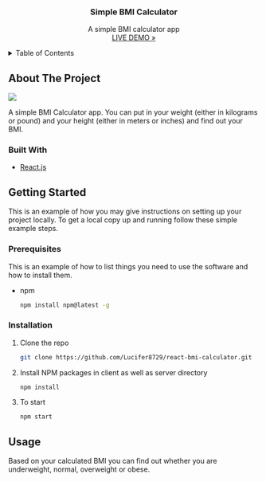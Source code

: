 <div align="center">
  <h3 align="center">Simple BMI Calculator</h3>
  <p align="center">
    A simple BMI calculator app
    <br />
    <a href="https://simple-bmi-calculator8729.netlify.app">LIVE DEMO »</a>
    <br />
  </p>
</div>



<!-- TABLE OF CONTENTS -->
<details>
  <summary>Table of Contents</summary>
  <ol>
    <li>
      <a href="#about-the-project">About The Project</a>
      <ul>
        <li><a href="#built-with">Built With</a></li>
      </ul>
    </li>
    <li>
      <a href="#getting-started">Getting Started</a>
      <ul>
        <li><a href="#prerequisites">Prerequisites</a></li>
        <li><a href="#installation">Installation</a></li>
      </ul>
    </li>
    <li><a href="#usage">Usage</a></li>
  </ol>
</details>



<!-- ABOUT THE PROJECT -->
## About The Project

<img src=https://user-images.githubusercontent.com/72292326/141670555-30637c78-7f34-46fc-8742-4cdec6455a0f.png />

A simple BMI Calculator app. You can put in your weight (either in kilograms or pound) and your height (either in meters or inches) and find out your BMI.



### Built With

* [React.js](https://reactjs.org/)


<!-- GETTING STARTED -->
## Getting Started

This is an example of how you may give instructions on setting up your project locally.
To get a local copy up and running follow these simple example steps.

### Prerequisites

This is an example of how to list things you need to use the software and how to install them.
* npm
  ```sh
  npm install npm@latest -g
  ```

### Installation

1. Clone the repo
   ```sh
   git clone https://github.com/Lucifer8729/react-bmi-calculator.git
   ```
2. Install NPM packages in client as well as server directory
   ```sh
   npm install
   ```
3. To start
   ```js
   npm start
   ```


<!-- USAGE EXAMPLES -->
## Usage

Based on your calculated BMI you can find out whether you are underweight, normal, overweight or obese.
